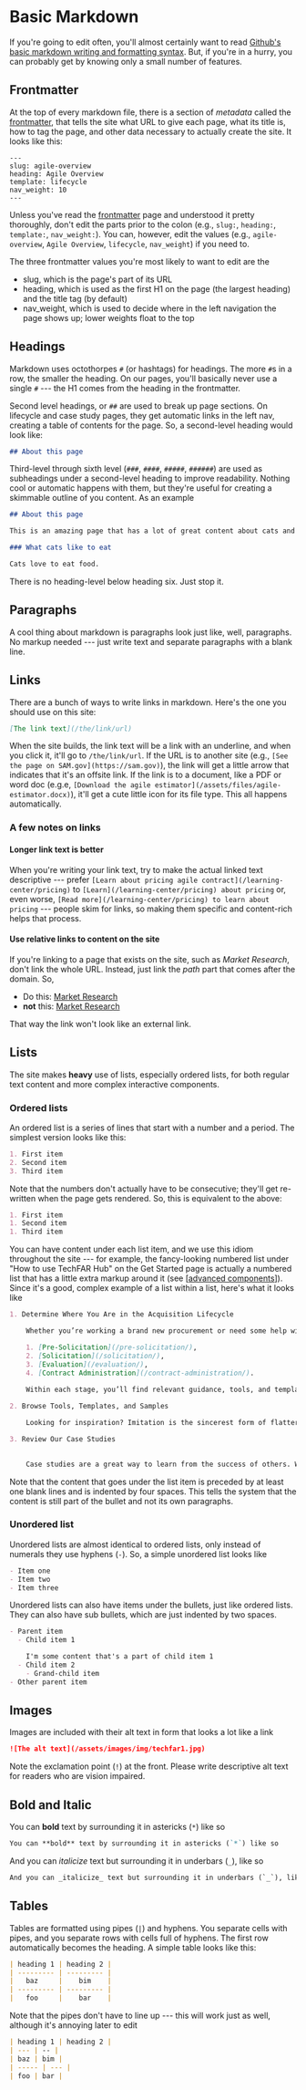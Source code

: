 # Basic Markdown

If you're going to edit often, you'll almost certainly want to read [Github's basic markdown writing and formatting syntax](https://docs.github.com/en/get-started/writing-on-github/getting-started-with-writing-and-formatting-on-github/basic-writing-and-formatting-syntax). But, if you're in a hurry, you can probably get by knowing only a small number of features.

## Frontmatter

At the top of every markdown file, there is a section of _metadata_ called the [frontmatter](frontmatter.md), that tells the site what URL to give each page, what its title is, how to tag the page, and other data necessary to actually create the site. It looks like this:

```
---
slug: agile-overview
heading: Agile Overview
template: lifecycle
nav_weight: 10
---
```

Unless you've read the [frontmatter](frontmatter.md) page and understood it pretty thoroughly, don't edit the parts prior to the colon (e.g., `slug:`, `heading:`, `template:`, `nav_weight:`). You can, however, edit the values (e.g., `agile-overview`, `Agile Overview`, `lifecycle`, `nav_weight`) if you need to. 

The three frontmatter values you're most likely to want to edit are the

* slug, which is the page's part of its URL
* heading, which is used as the first H1 on the page (the largest heading) and the title tag (by default)
* nav_weight, which is used to decide where in the left navigation the page shows up; lower weights float to the top

## Headings

Markdown uses octothorpes `#` (or hashtags) for headings. The more `#`s in a row, the smaller the heading. On our pages, you'll basically never use a single `#` --- the H1 comes from the heading in the frontmatter.

Second level headings, or `##` are used to break up page sections. On lifecycle and case study pages, they get automatic links in the left nav, creating a table of contents for the page. So, a second-level heading would look like:

```markdown
## About this page
```

Third-level through sixth level (`###`, `####`, `#####`, `######`) are used as subheadings under a second-level heading to improve readability. Nothing cool or automatic happens with them, but they're useful for creating a skimmable outline of you content. As an example

```markdown
## About this page

This is an amazing page that has a lot of great content about cats and their habits.

### What cats like to eat

Cats love to eat food.
```

There is no heading-level below heading six. Just stop it.

## Paragraphs

A cool thing about markdown is paragraphs look just like, well, paragraphs. No markup needed --- just write text and separate paragraphs with a blank line.

## Links

There are a bunch of ways to write links in markdown. Here's the one you should use on this site:

```markdown
[The link text](/the/link/url)
```

When the site builds, the link text will be a link with an underline, and when you click it, it'll go to `/the/link/url`. If the URL is to another site (e.g., `[See the page on SAM.gov](https://sam.gov)`), the link will get a little arrow that indicates that it's an offsite link. If the link is to a document, like a PDF or word doc (e.g.e, `[Download the agile estimator](/assets/files/agile-estimator.docx)`), it'll get a cute little icon for its file type. This all happens automatically.

### A few notes on links

#### Longer link text is better
When you're writing your link text, try to make the actual linked text descriptive --- prefer `[Learn about pricing agile contract](/learning-center/pricing)` to `[Learn](/learning-center/pricing) about pricing` or, even worse, `[Read more](/learning-center/pricing) to learn about pricing` --- people skim for links, so making them specific and content-rich helps that process.

#### Use relative links to content on the site
If you're linking to a page that exists on the site, such as _Market Research_, don't link the whole URL. Instead, just link the _path_ part that comes after the domain. So,

* Do this: [Market Research](/pre-solicitation/market-research/)
* **not** this: [Market Research](https://techfarhub.usds.gov/pre-solicitation/market-research/)

That way the link won't look like an external link.

## Lists

The site makes **heavy** use of lists, especially ordered lists, for both regular text content and more complex interactive components.

### Ordered lists

An ordered list is a series of lines that start with a number and a period. The simplest version looks like this:

```markdown
1. First item
2. Second item
3. Third item
```

Note that the numbers don't actually have to be consecutive; they'll get re-written when the page gets rendered. So, this is equivalent to the above:

```markdown
1. First item
1. Second item
1. Third item
```

You can have content under each list item, and we use this idiom throughout the site --- for example, the fancy-looking numbered list under "How to use TechFAR Hub" on the Get Started page is actually a numbered list that has a little extra markup around it (see [[advanced components](advanced-components.md)]). Since it's a good, complex example of a list within a list, here's what it looks like

```markdown
1. Determine Where You Are in the Acquisition Lifecycle

    Whether you’re working a brand new procurement or need some help with evaluation criteria, we make it easy to find the help you need. Content is organized into four acquisition lifecycle stages: 

    1. [Pre-Solicitation](/pre-solicitation/),
    2. [Solicitation](/solicitation/), 
    3. [Evaluation](/evaluation/), 
    4. [Contract Administration](/contract-administration/). 
    
    Within each stage, you’ll find relevant guidance, tools, and templates to help you succeed. 

2. Browse Tools, Templates, and Samples

    Looking for inspiration? Imitation is the sincerest form of flattery, which is why we’re collecting a repository of useful tools, templates and samples proven to be successful in the public sector. Jump directly to this page and see what’s in our library, and find out how you can contribute your own. 

3. Review Our Case Studies

 
    Case studies are a great way to learn from the success of others. We’re adding new case studies often, in collaboration with smart professionals all over the government. Do you have a case study or situation you think would make a great case study? We’d love to consider it for inclusion in the TechFAR Hub! You may even get some swag out of it. 
```

Note that the content that goes under the list item is preceded by at least one blank lines and is indented by four spaces. This tells the system that the content is still part of the bullet and not its own paragraphs.

### Unordered list

Unordered lists are almost identical to ordered lists, only instead of numerals they use hyphens (`-`). So, a simple unordered list looks like

```markdown
- Item one
- Item two
- Item three
```

Unordered lists can also have items under the bullets, just like ordered lists. They can also have sub bullets, which are just indented by two spaces.

```markdown
- Parent item
  - Child item 1

    I'm some content that's a part of child item 1
  - Child item 2
    - Grand-child item
- Other parent item
```


## Images

Images are included with their alt text in form that looks a lot like a link

```markdown
![The alt text](/assets/images/img/techfar1.jpg)
```

Note the exclamation point (`!`) at the front. Please write descriptive alt text for readers who are vision impaired. 


## Bold and Italic

You can **bold** text by surrounding it in astericks (`*`) like so

```markdown
You can **bold** text by surrounding it in astericks (`*`) like so
```

And you can _italicize_ text but surrounding it in underbars (`_`), like so

```markdown
And you can _italicize_ text but surrounding it in underbars (`_`), like so
```

## Tables

Tables are formatted using pipes (`|`) and hyphens. You separate cells with pipes, and you separate rows with cells full of hyphens. The first row automatically becomes the heading. A simple table looks like this:

```markdown
| heading 1 | heading 2 |
| --------- | --------- |
|   baz     |    bim    |
| --------- | --------- |
|   foo     |    bar    |
```

Note that the pipes don't have to line up --- this will work just as well, although it's annoying later to edit

```markdown
| heading 1 | heading 2 |
| --- | -- |
| baz | bim |
| ----- | --- |
| foo | bar |
```
